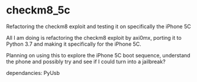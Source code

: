 # checkm8_5c
Refactoring the checkm8 exploit and testing it on specifically the iPhone 5C

All I am doing is refactoring the checkm8 exploit by axi0mx, porting it to Python 3.7 and making it specifically for the iPhone 5C.

Planning on using this to explore the iPhone 5C boot sequence, understand the phone and possibly try and see if I could turn into a jailbreak?

dependancies: PyUsb
